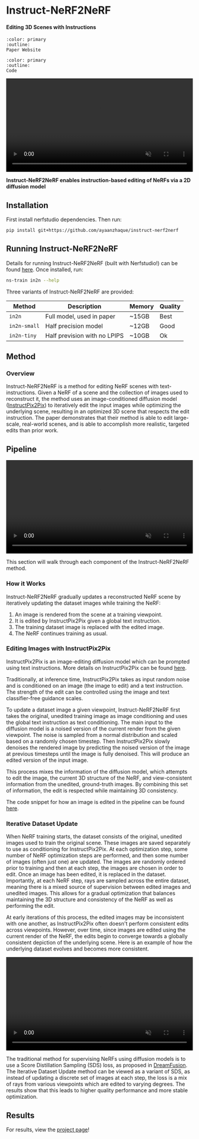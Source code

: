 # Instruct-NeRF2NeRF

<h4>Editing 3D Scenes with Instructions</h4>

```{button-link} https://instruct-nerf2nerf.github.io/
:color: primary
:outline:
Paper Website
```

```{button-link} https://github.com/ayaanzhaque/instruct-nerf2nerf
:color: primary
:outline:
Code
```

<video id="teaser" muted autoplay playsinline loop controls width="100%">
    <source id="mp4" src="https://instruct-nerf2nerf.github.io/data/videos/face.mp4" type="video/mp4">
</video>

**Instruct-NeRF2NeRF enables instruction-based editing of NeRFs via a 2D diffusion model**

## Installation

First install nerfstudio dependencies. Then run:

```bash
pip install git+https://github.com/ayaanzhaque/instruct-nerf2nerf
```

## Running Instruct-NeRF2NeRF

Details for running Instruct-NeRF2NeRF (built with Nerfstudio!) can be found [here](https://github.com/ayaanzhaque/instruct-nerf2nerf). Once installed, run:

```bash
ns-train in2n --help
```

Three variants of Instruct-NeRF2NeRF are provided:

| Method       | Description                  | Memory | Quality |
| ------------ | ---------------------------- | ------ | ------- |
| `in2n`       | Full model, used in paper    | ~15GB  | Best    |
| `in2n-small` | Half precision model         | ~12GB  | Good    |
| `in2n-tiny`  | Half prevision with no LPIPS | ~10GB  | Ok      |

## Method

### Overview

Instruct-NeRF2NeRF is a method for editing NeRF scenes with text-instructions. Given a NeRF of a scene and the collection of images used to reconstruct it, the method uses an image-conditioned diffusion model ([InstructPix2Pix](https://www.timothybrooks.com/instruct-pix2pix)) to iteratively edit the input images while optimizing the underlying scene, resulting in an optimized 3D scene that respects the edit instruction. The paper demonstrates that their method is able to edit large-scale, real-world scenes, and is able to accomplish more realistic, targeted edits than prior work.

## Pipeline

<video id="pipeline" muted autoplay playsinline loop controls width="100%">
    <source id="mp4" src="https://instruct-nerf2nerf.github.io/data/videos/pipeline_animation.mp4" type="video/mp4">
</video>

This section will walk through each component of the Instruct-NeRF2NeRF method.

### How it Works

Instruct-NeRF2NeRF gradually updates a reconstructed NeRF scene by iteratively updating the dataset images while training the NeRF:

1. An image is rendered from the scene at a training viewpoint.
2. It is edited by InstructPix2Pix given a global text instruction.
3. The training dataset image is replaced with the edited image.
4. The NeRF continues training as usual.

### Editing Images with InstructPix2Pix

InstructPix2Pix is an image-editing diffusion model which can be prompted using text instructions. More details on InstructPix2Pix can be found [here](https://www.timothybrooks.com/instruct-pix2pix).

Traditionally, at inference time, InstructPix2Pix takes as input random noise and is conditioned on an image (the image to edit) and a text instruction. The strength of the edit can be controlled using the image and text classifier-free guidance scales.

To update a dataset image a given viewpoint, Instruct-NeRF2NeRF first takes the original, unedited training image as image conditioning and uses the global text instruction as text conditioning. The main input to the diffusion model is a noised version of the current render from the given viewpoint. The noise is sampled from a normal distribution and scaled based on a randomly chosen timestep. Then InstructPix2Pix slowly denoises the rendered image by predicting the noised version of the image at previous timesteps until the image is fully denoised. This will produce an edited version of the input image.

This process mixes the information of the diffusion model, which attempts to edit the image, the current 3D structure of the NeRF, and view-consistent information from the unedited, ground-truth images. By combining this set of information, the edit is respected while maintaining 3D consistency.

The code snippet for how an image is edited in the pipeline can be found [here](https://github.com/ayaanzhaque/instruct-nerf2nerf/blob/main/in2n/ip2p.py).

### Iterative Dataset Update

When NeRF training starts, the dataset consists of the original, unedited images used to train the original scene. These images are saved separately to use as conditioning for InstructPix2Pix. At each optimization step, some number of NeRF optimization steps are performed, and then some number of images (often just one) are updated. The images are randomly ordered prior to training and then at each step, the images are chosen in order to edit. Once an image has been edited, it is replaced in the dataset. Importantly, at each NeRF step, rays are sampled across the entire dataset, meaning there is a mixed source of supervision between edited images and unedited images. This allows for a gradual optimization that balances maintaining the 3D structure and consistency of the NeRF as well as performing the edit.

At early iterations of this process, the edited images may be inconsistent with one another, as InstructPix2Pix often doesn't perform consistent edits across viewpoints. However, over time, since images are edited using the current render of the NeRF, the edits begin to converge towards a globally consistent depiction of the underlying scene. Here is an example of how the underlying dataset evolves and becomes more consistent.

<video id="idu" muted autoplay playsinline loop controls width="100%">
    <source id="mp4" src="https://instruct-nerf2nerf.github.io/data/videos/du_update.mp4" type="video/mp4">
</video>

The traditional method for supervising NeRFs using diffusion models is to use a Score Distillation Sampling (SDS) loss, as proposed in [DreamFusion](https://dreamfusion3d.github.io/). The Iterative Dataset Update method can be viewed as a variant of SDS, as instead of updating a discrete set of images at each step, the loss is a mix of rays from various viewpoints which are edited to varying degrees. The results show that this leads to higher quality performance and more stable optimization.

## Results

For results, view the [project page](https://instruct-nerf2nerf.github.io/)!
